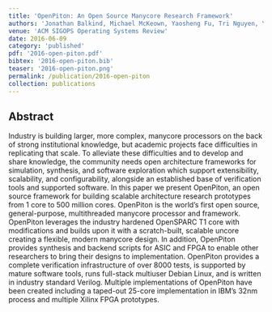 ```yaml
---
title: 'OpenPiton: An Open Source Manycore Research Framework'
authors: 'Jonathan Balkind, Michael McKeown, Yaosheng Fu, Tri Nguyen, Yanqi Zhou, Alexey Lavrov, Mohammad Shahrad, Adi Fuchs, Samuel Payne, Xiaohua Liang, Matthew Matl, David Wentzlaff'
venue: 'ACM SIGOPS Operating Systems Review'
date: 2016-06-09
category: 'published'
pdf: '2016-open-piton.pdf'
bibtex: '2016-open-piton.bib'
teaser: '2016-open-piton.png'
permalink: /publication/2016-open-piton
collection: publications
---
```


Abstract
-------
Industry is building larger, more complex, manycore processors on the back of strong institutional knowledge, but academic projects face difficulties in replicating that scale. To alleviate these difficulties and to develop and share knowledge, the community needs open architecture frameworks for simulation, synthesis, and software exploration which support extensibility, scalability, and configurability, alongside an established base of verification tools and supported software. In this paper we present OpenPiton, an open source framework for building scalable architecture research prototypes from 1 core to 500 million cores. OpenPiton is the world’s first open source, general-purpose, multithreaded manycore processor and framework. OpenPiton leverages the industry hardened OpenSPARC T1 core with modifications and builds upon it with a scratch-built, scalable uncore creating a flexible, modern manycore design. In addition, OpenPiton provides synthesis and backend scripts for ASIC and FPGA to enable other researchers to bring their designs to implementation. OpenPiton provides a complete verification infrastructure of over 8000 tests, is supported by mature software tools, runs full-stack multiuser Debian Linux, and is written in industry standard Verilog. Multiple implementations of OpenPiton have been created including a taped-out 25-core implementation in IBM’s 32nm process and multiple Xilinx FPGA prototypes.
